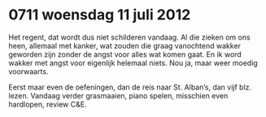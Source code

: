 # 0711 woensdag 11 juli 2012
Het regent, dat wordt dus niet schilderen vandaag. Al die zieken om ons heen, allemaal met kanker, wat zouden die graag vanochtend wakker geworden zijn zonder de angst voor alles wat komen gaat. En ik word wakker met angst voor eigenlijk helemaal niets. Nou ja, maar weer moedig voorwaarts.

Eerst maar even de oefeningen, dan de reis naar St. Alban’s, dan vijf blz. lezen. Vandaag verder grasmaaien, piano spelen, misschien even hardlopen, review C&E.

